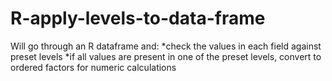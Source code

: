 # R-apply-levels-to-data-frame
Will go through an R dataframe and:
*check the values in each field against preset levels
*if all values are present in one of the preset levels, convert to ordered factors for numeric calculations
